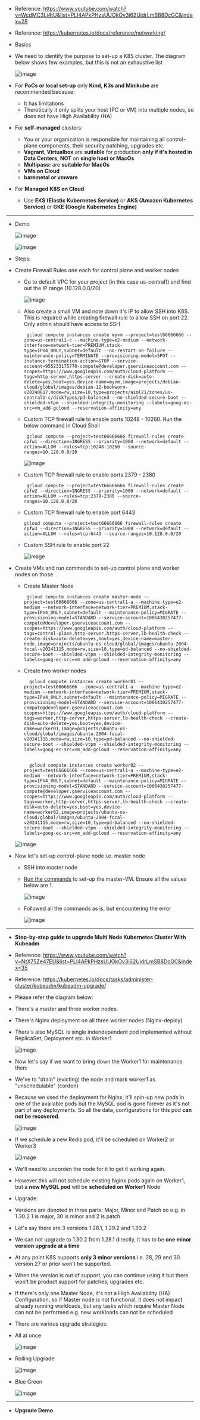 - Reference: https://www.youtube.com/watch?v=WcdMC3Lj4tU&list=PLl4APkPHzsUUOkOv3i62UidrLmSB8DcGC&index=28
- Reference: https://kubernetes.io/docs/reference/networking/

- Basics
 - We need to identify the purpose to set-up a K8S cluster. The diagram below shows few examples, but this is not an exhaustive list

   ![image](https://github.com/user-attachments/assets/2510713f-ac07-4c08-b118-333626c05029)

 - For **PoCs or local set-up** only **Kind, K3s and Minikube** are recommended because:
   - It has limitations
   - Therotically it only splits your host (PC or VM) into multiple nodes, so does not have High Availability (HA)
 - For **self-managed** clusters:
   - You or your organization is responsible for maintaining all control-plane components, their security patching, upgrades etc.
   - **Vagrant, Virtualbox** are **suitable** for production **only if it's hosted in Data Centers**, **NOT** on **single host or MacOs**  
   - **Multipass:** are **suitable for MacOs**
   - **VMs on Cloud**
   - **baremetal or vmware**
 - For **Managed K8S on Cloud**
   - Use **EKS (Elastic Kubernetes Service)** or **AKS (Amazon Kubernetes Service)** or **GKE (Google Kubernetes Engine)**

-----------------------------------------
- Demo

  ![image](https://github.com/user-attachments/assets/a6a89dfb-10b0-49d7-b31d-bbee48a58bdb)

  
  ![image](https://github.com/user-attachments/assets/c2e56142-b49c-4373-8cda-1f8831df7a52)


- Steps:
 - Create Firewall Rules one each for control plane and worker nodes
   - Go to default VPC for your project (in this case us-central1) and find out the IP range (10.128.0.0/20)

      ![image](https://github.com/user-attachments/assets/32bb7692-10d5-4768-a317-e4666c227ed3)

   - Also create a small VM and note down it's IP to allow SSH into K8S. This is required while creating firewall rule to allow SSH on port 22. Only admin should have access to SSH

          gcloud compute instances create myvm --project=test66666666 --zone=us-central1-c --machine-type=e2-medium --network-interface=network-tier=PREMIUM,stack-type=IPV4_ONLY,subnet=default --no-restart-on-failure --maintenance-policy=TERMINATE --provisioning-model=SPOT --instance-termination-action=STOP --service-account=955233175770-compute@developer.gserviceaccount.com --scopes=https://www.googleapis.com/auth/cloud-platform --tags=http-server,https-server --create-disk=auto-delete=yes,boot=yes,device-name=myvm,image=projects/debian-cloud/global/images/debian-12-bookworm-v20240617,mode=rw,size=10,type=projects/aiml21/zones/us-central1-c/diskTypes/pd-balanced --no-shielded-secure-boot --shielded-vtpm --shielded-integrity-monitoring --labels=goog-ec-src=vm_add-gcloud --reservation-affinity=any
 
   - Custom TCP firewall rule to enable ports 10248 - 10260. Run the below command in Cloud Shell

          gcloud compute --project=test66666666 firewall-rules create cpfw1 --direction=INGRESS --priority=1000 --network=default --action=ALLOW --rules=tcp:10248-10260 --source-ranges=10.128.0.0/20

       ![image](https://github.com/user-attachments/assets/1a1701ce-0080-4c95-ac6d-306ea02c98e5)

   - Custom TCP firewall rule to enable ports 2379 - 2380

          gcloud compute --project=test66666666 firewall-rules create cpfw2 --direction=INGRESS --priority=1000 --network=default --action=ALLOW --rules=tcp:2379-2380 --source-ranges=10.128.0.0/20
     
   - Custom TCP firewall rule to enable port 6443

         gcloud compute --project=test66666666 firewall-rules create cpfw3 --direction=INGRESS --priority=1000 --network=default --action=ALLOW --rules=tcp:6443 --source-ranges=10.128.0.0/20
        
   - Custom SSH rule to enable port 22


      ![image](https://github.com/user-attachments/assets/29f6fc53-57db-40b4-9aa0-23da9193a7e0)

        
     
 - Create VMs and run commands to set-up control plane and worker nodes on those
  
   - Create Master Node

          gcloud compute instances create master-node --project=test66666666 --zone=us-central1-a --machine-type=e2-medium --network-interface=network-tier=PREMIUM,stack-type=IPV4_ONLY,subnet=default --maintenance-policy=MIGRATE --provisioning-model=STANDARD --service-account=1006430257477-compute@developer.gserviceaccount.com --scopes=https://www.googleapis.com/auth/cloud-platform --tags=control-plane,http-server,https-server,lb-health-check --create-disk=auto-delete=yes,boot=yes,device-name=master-node,image=projects/ubuntu-os-cloud/global/images/ubuntu-2004-focal-v20241115,mode=rw,size=10,type=pd-balanced --no-shielded-secure-boot --shielded-vtpm --shielded-integrity-monitoring --labels=goog-ec-src=vm_add-gcloud --reservation-affinity=any

   -  Create two worker nodes
  
            gcloud compute instances create worker01 --project=test66666666 --zone=us-central1-a --machine-type=e2-medium --network-interface=network-tier=PREMIUM,stack-type=IPV4_ONLY,subnet=default --maintenance-policy=MIGRATE --provisioning-model=STANDARD --service-account=1006430257477-compute@developer.gserviceaccount.com --scopes=https://www.googleapis.com/auth/cloud-platform --tags=worker,http-server,https-server,lb-health-check --create-disk=auto-delete=yes,boot=yes,device-name=worker01,image=projects/ubuntu-os-cloud/global/images/ubuntu-2004-focal-v20241115,mode=rw,size=10,type=pd-balanced --no-shielded-secure-boot --shielded-vtpm --shielded-integrity-monitoring --labels=goog-ec-src=vm_add-gcloud --reservation-affinity=any


            gcloud compute instances create worker02 --project=test66666666 --zone=us-central1-a --machine-type=e2-medium --network-interface=network-tier=PREMIUM,stack-type=IPV4_ONLY,subnet=default --maintenance-policy=MIGRATE --provisioning-model=STANDARD --service-account=1006430257477-compute@developer.gserviceaccount.com --scopes=https://www.googleapis.com/auth/cloud-platform --tags=worker,http-server,https-server,lb-health-check --create-disk=auto-delete=yes,boot=yes,device-name=worker02,image=projects/ubuntu-os-cloud/global/images/ubuntu-2004-focal-v20241115,mode=rw,size=10,type=pd-balanced --no-shielded-secure-boot --shielded-vtpm --shielded-integrity-monitoring --labels=goog-ec-src=vm_add-gcloud --reservation-affinity=any

      
   ![image](https://github.com/user-attachments/assets/358ff1ae-86ef-4bc0-a5a6-daf819c8d3ee)


 - Now let's set-up control-plane node i.e. master node

    - SSH into master node
    
    - [Run the commands](https://github.com/piyushsachdeva/CKA-2024/tree/main/Resources/Day27#run-the-below-steps-on-the-master-vm) to set-up the master-VM. Ensure all the values below are 1.

       ![image](https://github.com/user-attachments/assets/28ab702d-71e6-4926-8fa9-5b32a3757183)


    - Followed all the commands as is, but encountering the error

       ![image](https://github.com/user-attachments/assets/2ad3af75-e2e0-4736-ad34-415f95a14841)
 
   
   
--------------------------------------------- 
- **Step-by-step guide to upgrade Multi Node Kubernetes Cluster With Kubeadm**
  
- Reference: https://www.youtube.com/watch?v=NtX75Ze47EU&list=PLl4APkPHzsUUOkOv3i62UidrLmSB8DcGC&index=35
- Reference: https://kubernetes.io/docs/tasks/administer-cluster/kubeadm/kubeadm-upgrade/

- Please refer the diagram below:
 - There's a master and three worker nodes.
 - There's Nginx deployment on all three worker nodes (Nginx-deploy)
 - There's also MySQL is single indendependent pod implemented without ReplicaSet, Deployment etc. in Worker1

    ![image](https://github.com/user-attachments/assets/b15bd50d-3318-4582-b985-55ec79c8b123)


- Now let's say if we want to bring down the Worker1 for maintenance then:
 - We've to "drain" (evicting) the node and mark worker1 as "unschedulable" (cordon)
 - Because we used the deployment for Nginx, it'll spin-up new pods in one of the available pods but the MySQL pod is gone forever as it's not part of any deployments. So all the data, configurations for this pod **can not be recovered**.

    ![image](https://github.com/user-attachments/assets/2cdfb10d-fed0-4ae0-bfbe-126ee36d3fa8)

 - If we schedule a new Redis pod, it'll be scheduled on Worker2 or Worker3

    ![image](https://github.com/user-attachments/assets/a21657a6-da5b-43d1-a96f-4217f84799c0)

 - We'll need to uncorden the node for it to get it working again.  
  - However this will not schedule existing Nginx pods again on Worker1, but a **new MySQL pod** will be **scheduled on Worker1** Node

- Upgrade:
 - Versions are denoted in three parts: Major, Minor and Patch so e.g. in 1.30.2 1 is major, 30 is minor and 2 is patch
 - Let's say there are 3 versions 1.28.1, 1.29.2 and 1.30.2
 - We can not upgrade to 1.30.2 from 1.28.1 directly, it has to be **one minor version upgrade at a time**
 - At any point K8S supports **only 3 minor versions** i.e. 28, 29 and 30. version 27 or prior won't be supported.
 - When the version is out of support, you can continue using it but there won't be product support for patches, upgrades etc.
 - If there's only one Master Node, it's not a High Availability (HA) Configuration, so if Master node is not functional, it does not impact already running workloads, but any tasks which require Master Node can not be performed e.g. new workloads can not be scheduled
 - There are various upgrade strategies:
  - All at once

    ![image](https://github.com/user-attachments/assets/2f6c73ab-9d94-4a73-9813-4f525fdc5a43)

  - Rolling Upgrade

    ![image](https://github.com/user-attachments/assets/4717996b-4b92-4934-a7c6-9e23e46576db)

  - Blue Green

    ![image](https://github.com/user-attachments/assets/8c516e9b-5d97-43cc-a1cd-479ab0ca4d13)

 
----------------------------------
 - **Upgrade Demo**
